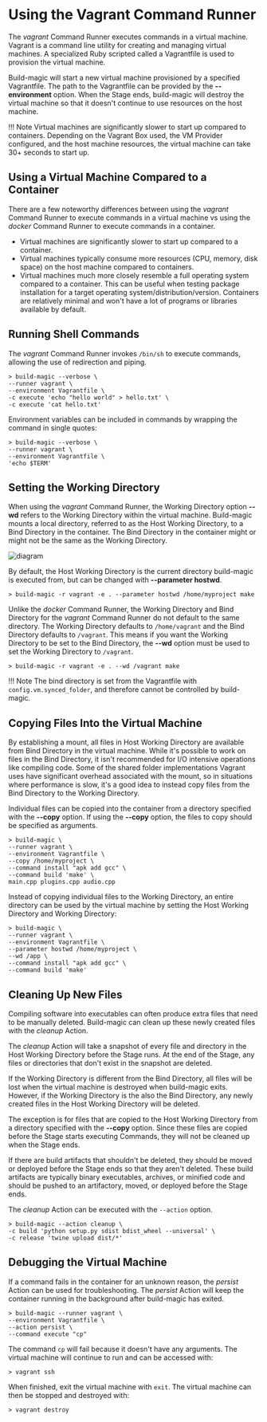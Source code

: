 # Using the Vagrant Command Runner

The *vagrant* Command Runner executes commands in a virtual machine. Vagrant is a command line utility for creating and managing virtual machines. A specialized Ruby scripted called a Vagrantfile is used to provision the virtual machine.

Build-magic will start a new virtual machine provisioned by a specified Vagrantfile. The path to the Vagrantfile can be provided by the **--environment** option. When the Stage ends, build-magic will destroy the virtual machine so that it doesn't continue to use resources on the host machine.

!!! Note
    Virtual machines are significantly slower to start up compared to containers. Depending on the Vagrant Box used, the VM Provider configured, and the host machine resources, the virtual machine can take 30+ seconds to start up.

## Using a Virtual Machine Compared to a Container

There are a few noteworthy differences between using the *vagrant* Command Runner to execute commands in a virtual machine vs using the *docker* Command Runner to execute commands in a container.

* Virtual machines are significantly slower to start up compared to a container.
* Virtual machines typically consume more resources (CPU, memory, disk space) on the host machine compared to containers.
* Virtual machines much more closely resemble a full operating system compared to a container. This can be useful when testing package installation for a target operating system/distribution/version. Containers are relatively minimal and won't have a lot of programs or libraries available by default.

## Running Shell Commands

The *vagrant* Command Runner invokes `/bin/sh` to execute commands, allowing the use of redirection and piping.

```text
> build-magic --verbose \
--runner vagrant \
--environment Vagrantfile \
-c execute 'echo "hello world" > hello.txt' \
-c execute 'cat hello.txt'
```

Environment variables can be included in commands by wrapping the command in single quotes:

```text
> build-magic --verbose \
--runner vagrant \
--environment Vagrantfile \
'echo $TERM'
```

## Setting the Working Directory

When using the *vagrant* Command Runner, the Working Directory option **--wd** refers to the Working Directory within the virtual machine. Build-magic mounts a local directory, referred to as the Host Working Directory, to a Bind Directory in the container. The Bind Directory in the container might or might not be the same as the Working Directory.

![diagram](https://mermaid.ink/img/eyJjb2RlIjoiZ3JhcGggTFJcbiAgICBzdWJncmFwaCBIb3N0XG4gICAgYShIb3N0IFdvcmtpbmcgRGlyZWN0b3J5KVxuICAgIGVuZFxuICAgIHN1YmdyYXBoIFZpcnR1YWwgTWFjaGluZVxuICAgIGIoQmluZCBEaXJlY3RvcnkpXG4gICAgYyhXb3JraW5nIERpcmVjdG9yeSlcbiAgICBiIC0tPiBjXG4gICAgZW5kXG4gICAgYSAtLT4gYiIsIm1lcm1haWQiOnt9LCJ1cGRhdGVFZGl0b3IiOmZhbHNlfQ)

By default, the Host Working Directory is the current directory build-magic is executed from, but can be changed with **--parameter hostwd**.

```text
> build-magic -r vagrant -e . --parameter hostwd /home/myproject make
```

Unlike the *docker* Command Runner, the Working Directory and Bind Directory for the *vagrant* Command Runner do not default to the same directory. The Working Directory defaults to `/home/vagrant` and the Bind Directory defaults to `/vagrant`. This means if you want the Working Directory to be set to the Bind Directory, the **--wd** option must be used to set the Working Directory to `/vagrant`.

```text
> build-magic -r vagrant -e . --wd /vagrant make
```

!!! Note
    The bind directory is set from the Vagrantfile with `config.vm.synced_folder`, and therefore cannot be controlled by build-magic.

## Copying Files Into the Virtual Machine

By establishing a mount, all files in Host Working Directory are available from Bind Directory in the virtual machine. While it's possible to work on files in the Bind Directory, it isn't recommended for I/O intensive operations like compiling code. Some of the shared folder implementations Vagrant uses have significant overhead associated with the mount, so in situations where performance is slow, it's a good idea to instead copy files from the Bind Directory to the Working Directory.

Individual files can be copied into the container from a directory specified with the **--copy** option. If using the **--copy** option, the files to copy should be specified as arguments.

```text
> build-magic \
--runner vagrant \
--environment Vagrantfile \
--copy /home/myproject \
--command install "apk add gcc" \
--command build 'make' \
main.cpp plugins.cpp audio.cpp
```

Instead of copying individual files to the Working Directory, an entire directory can be used by the virtual machine by setting the Host Working Directory and Working Directory:

```text
> build-magic \
--runner vagrant \
--environment Vagrantfile \
--parameter hostwd /home/myproject \
--wd /app \
--command install "apk add gcc" \
--command build 'make'
```

## Cleaning Up New Files

Compiling software into executables can often produce extra files that need to be manually deleted. Build-magic can clean up these newly created files with the *cleanup* Action.

The *cleanup* Action will take a snapshot of every file and directory in the Host Working Directory before the Stage runs. At the end of the Stage, any files or directories that don't exist in the snapshot are deleted.

If the Working Directory is different from the Bind Directory, all files will be lost when the virtual machine is destroyed when build-magic exits. However, if the Working Directory is the also the Bind Directory, any newly created files in the Host Working Directory will be deleted.

The exception is for files that are copied to the Host Working Directory from a directory specified with the **--copy** option. Since these files are copied before the Stage starts executing Commands, they will not be cleaned up when the Stage ends.

If there are build artifacts that shouldn't be deleted, they should be moved or deployed before the Stage ends so that they aren't deleted. These build artifacts are typically binary executables, archives, or minified code and should be pushed to an artifactory, moved, or deployed before the Stage ends.

The *cleanup* Action can be executed with the `--action` option.

```text
> build-magic --action cleanup \
-c build 'python setup.py sdist bdist_wheel --universal' \
-c release 'twine upload dist/*'
```

## Debugging the Virtual Machine

If a command fails in the container for an unknown reason, the *persist* Action can be used for troubleshooting. The *persist* Action will keep the container running in the background after build-magic has exited.

```text
> build-magic --runner vagrant \
--environment Vagrantfile \
--action persist \
--command execute "cp"
```

The command `cp` will fail because it doesn't have any arguments. The virtual machine will continue to run and can be accessed with:

```text
> vagrant ssh
```

When finished, exit the virtual machine with `exit`. The virtual machine can then be stopped and destroyed with:

```text
> vagrant destroy
```
